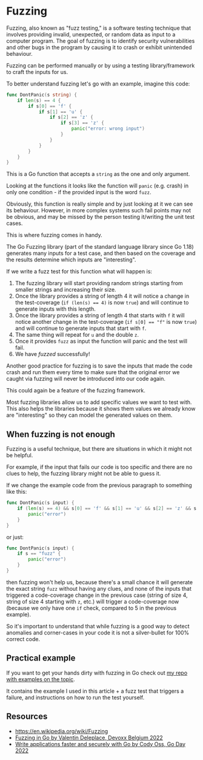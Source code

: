 # Fuzzing

Fuzzing, also known as "fuzz testing," is a software testing technique that involves providing invalid, unexpected, or random data as input to a computer program.
The goal of fuzzing is to identify security vulnerabilities and other bugs in the program by causing it to crash or exhibit unintended behaviour.

Fuzzing can be performed manually or by using a testing library/framework to craft the inputs for us.

To better understand fuzzing let's go with an example, imagine this code:

```go
func DontPanic(s string) {
    if len(s) == 4 {
        if s[0] == 'f' {
            if s[1] == 'u' {
                if s[2] == 'z' {
                    if s[3] == 'z' {
                        panic("error: wrong input")
                    }
                }
            }
        }
    }
}
```

This is a Go function that accepts a `string` as the one and only argument.

Looking at the functions it looks like the function will `panic` (e.g. crash) in only one condition - if the provided input is the word `fuzz`.

Obviously, this function is really simple and by just looking at it we can see its behaviour.
However, in more complex systems such fail points may not be obvious, and may be missed by the person testing it/writing the unit test cases.

This is where fuzzing comes in handy.

The Go Fuzzing library (part of the standard language library since Go 1.18) generates many inputs for a test case, and then based on the coverage and the results determine which inputs are "interesting".

If we write a fuzz test for this function what will happen is:

1. The fuzzing library will start providing random strings starting from smaller strings and increasing their size.
2. Once the library provides a string of length 4 it will notice a change in the test-coverage (`if (len(s) == 4)` is now `true`) and will continue to generate inputs with this length.
3. Once the library provides a string of length 4 that starts with `f` it will notice another change in the test-coverage (`if s[0] == "f"` is now `true`) and will continue to generate inputs that start with `f`.
4. The same thing will repeat for `u` and the double `z`.
5. Once it provides `fuzz` as input the function will panic and the test will fail.
6. We have _fuzzed_ successfully!

Another good practice for fuzzing is to save the inputs that made the code crash and run them every time to make sure that the original error we caught via fuzzing will never be introduced into our code again.

This could again be a feature of the fuzzing framework.

Most fuzzing libraries allow us to add specific values we want to test with.
This also helps the libraries because it shows them values we already know are "interesting" so they can model the generated values on them.

## When fuzzing is not enough

Fuzzing is a useful technique, but there are situations in which it might not be helpful.

For example, if the input that fails our code is too specific and there are no clues to help, the fuzzing library might not be able to guess it.

If we change the example code from the previous paragraph to something like this:

```go
func DontPanic(s input) {
    if (len(s) == 4) && s[0] == 'f' && s[1] == 'u' && s[2] == 'z' && s[3] == 'z' {
        panic("error")
    }
}
```

or just:

```go
func DontPanic(s input) {
    if s == "fuzz" {
        panic("error")
    }
}
```

then fuzzing won't help us, because there's a small chance it will generate the exact string `fuzz` without having any clues,
and none of the inputs that triggered a code-coverage change in the previous case (string of size 4, string of size 4 starting with `z`, etc.) will trigger a code-coverage now (because we only have one `if` check, compared to 5 in the previous example).

So it's important to understand that while fuzzing is a good way to detect anomalies and corner-cases in your code it is not a silver-bullet for 100% correct code.

## Practical example

If you want to get your hands dirty with fuzzing in Go check out [my repo with examples on the topic](https://github.com/asankov/go-fuzzing-101/tree/v1).

It contains the example I used in this article + a fuzz test that triggers a failure, and instructions on how to run the test yourself.

## Resources

- <https://en.wikipedia.org/wiki/Fuzzing>
- [Fuzzing in Go by Valentin Deleplace, Devoxx Belgium 2022](https://www.youtube.com/watch?v=Zlf3s4EjnFU)
- [Write applications faster and securely with Go by Cody Oss, Go Day 2022](https://www.youtube.com/watch?v=aw7lFSFGKZs)